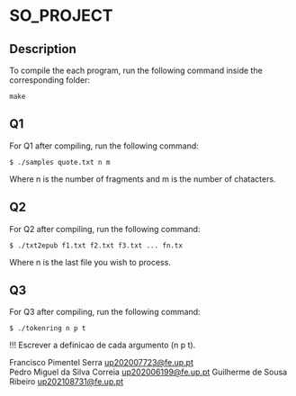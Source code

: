 # SO_PROJECT

## Description
To compile the each program, run the following command inside the corresponding folder:
```
make
```
## Q1
For Q1 after compiling, run the following command:
```
$ ./samples quote.txt n m
```
Where n is the number of fragments and m is the number of chatacters.

## Q2
For Q2 after compiling, run the following command:
```
$ ./txt2epub f1.txt f2.txt f3.txt ... fn.tx
```
Where n is the last file you wish to process.

## Q3
For Q3 after compiling, run the following command:
```
$ ./tokenring n p t
```
!!! Escrever a definicao de cada argumento (n p t).

Francisco Pimentel Serra up202007723@fe.up.pt<br>
Pedro Miguel da Silva Correia up202006199@fe.up.pt
Guilherme de Sousa Ribeiro up202108731@fe.up.pt

